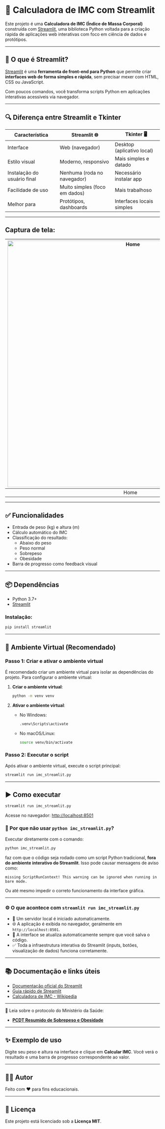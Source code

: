 # 🧮 Calculadora de IMC com Streamlit

Este projeto é uma **Calculadora de IMC (Índice de Massa Corporal)** construída com [Streamlit](https://streamlit.io/), uma biblioteca Python voltada para a criação rápida de aplicações web interativas com foco em ciência de dados e protótipos.

---

## 🚀 O que é Streamlit?

[Streamlit](https://streamlit.io) é uma **ferramenta de front-end para Python** que permite criar **interfaces web de forma simples e rápida**, sem precisar mexer com HTML, CSS ou JavaScript.

Com poucos comandos, você transforma scripts Python em aplicações interativas acessíveis via navegador.

---

## 🔍 Diferença entre Streamlit e Tkinter

| Característica     | Streamlit 🌐                 | Tkinter 🖥️                 |
|--------------------|------------------------------|----------------------------|
| Interface          | Web (navegador)              | Desktop (aplicativo local) |
| Estilo visual      | Moderno, responsivo          | Mais simples e datado      |
| Instalação do usuário final | Nenhuma (roda no navegador) | Necessário instalar app    |
| Facilidade de uso  | Muito simples (foco em dados)| Mais trabalhoso            |
| Melhor para        | Protótipos, dashboards       | Interfaces locais simples  |

---

## Captura de tela:

| <img src="https://joaopauloaramuni.github.io/python-imgs/IMC_Streamlit/imgs/home.png" alt="Home" width="800"/> |
|:--------------------:|
|         Home         |

---

## ✅ Funcionalidades

- Entrada de peso (kg) e altura (m)
- Cálculo automático do IMC
- Classificação do resultado:
  - Abaixo do peso
  - Peso normal
  - Sobrepeso
  - Obesidade
- Barra de progresso como feedback visual

---

## 📦 Dependências

- Python 3.7+
- [Streamlit](https://pypi.org/project/streamlit/)

### Instalação:

```bash
pip install streamlit
```

---

## 🧪 Ambiente Virtual (Recomendado)

### Passo 1: Criar e ativar o ambiente virtual

É recomendado criar um ambiente virtual para isolar as dependências do projeto. Para configurar o ambiente virtual:

1. **Criar o ambiente virtual**:
   ```bash
   python -m venv venv
   ```

2. **Ativar o ambiente virtual**:
   - No Windows:
     ```bash
     .venv\Scripts\activate
     ```
   - No macOS/Linux:
     ```bash
     source venv/bin/activate
     ```

### Passo 2: Executar o script

Após ativar o ambiente virtual, execute o script principal:
```bash
streamlit run imc_streamlit.py
```

---

## ▶️ Como executar

```bash
streamlit run imc_streamlit.py
```

Acesse no navegador: [http://localhost:8501](http://localhost:8501)

### 🧠 Por que não usar `python imc_streamlit.py`?

Executar diretamente com o comando:

```bash
python imc_streamlit.py
```

faz com que o código seja rodado como um script Python tradicional, **fora do ambiente interativo do Streamlit**. Isso pode causar mensagens de aviso como:

`missing ScriptRunContext! This warning can be ignored when running in bare mode.`

Ou até mesmo impedir o correto funcionamento da interface gráfica.

---

### ⚙️ O que acontece com `streamlit run imc_streamlit.py`

- 🧩 Um servidor local é iniciado automaticamente.
- 🌐 A aplicação é exibida no navegador, geralmente em `http://localhost:8501`.
- 🔁 A interface se atualiza automaticamente sempre que você salva o código.
- ✅ Toda a infraestrutura interativa do Streamlit (inputs, botões, visualização de dados) funciona corretamente.

---

## 📚 Documentação e links úteis

- [Documentação oficial do Streamlit](https://docs.streamlit.io/)
- [Guia rápido de Streamlit](https://docs.streamlit.io/streamlit-tutorial)
- [Calculadora de IMC - Wikipedia](https://pt.wikipedia.org/wiki/%C3%8Dndice_de_massa_corporal)

---

📘 Leia sobre o protocolo do Ministério da Saúde:

- [**PCDT Resumido de Sobrepeso e Obesidade**](PCDT_MS/PCDTResumidodeSobrepesoObesidade.pdf)

---

## ✨ Exemplo de uso

Digite seu peso e altura na interface e clique em **Calcular IMC**. Você verá o resultado e uma barra de progresso correspondente ao valor.

---

## 👨‍💻 Autor

Feito com ❤️ para fins educacionais.

---

## 🪪 Licença

Este projeto está licenciado sob a **Licença MIT**.
